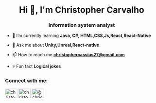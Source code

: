 <h1 align="center">Hi 👋, I'm Christopher Carvalho</h1>
<h3 align="center">Information system analyst</h3>

- 🌱 I’m currently learning **Java, C#, HTML,CSS,Js,React,React-Native**

- 💬 Ask me about **Unity,Unreal,React-native**

- 📫 How to reach me **christophercassius27@gmail.com**

- ⚡ Fun fact **Logical jokes**

<h3 align="left">Connect with me:</h3>
<p align="left">
<a href="https://linkedin.com/in/christophercarvalho" target="blank"><img align="center" src="https://raw.githubusercontent.com/rahuldkjain/github-profile-readme-generator/master/src/images/icons/Social/linked-in-alt.svg" alt="christophercarvalho" height="30" width="40" /></a>
<a href="https://instagram.com/christophercassius" target="blank"><img align="center" src="https://raw.githubusercontent.com/rahuldkjain/github-profile-readme-generator/master/src/images/icons/Social/instagram.svg" alt="christophercassius" height="30" width="40" /></a>
<a href="https://www.hackerrank.com/@christophercass1" target="blank"><img align="center" src="https://raw.githubusercontent.com/rahuldkjain/github-profile-readme-generator/master/src/images/icons/Social/hackerearth.svg" alt="@christophercass1" height="30" width="40" /></a>
</p>
